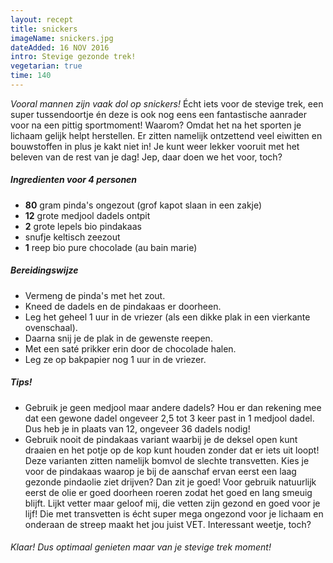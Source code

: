 ```yaml
---
layout: recept
title: snickers
imageName: snickers.jpg
dateAdded: 16 NOV 2016
intro: Stevige gezonde trek!
vegetarian: true
time: 140
---
```


*Vooral mannen zijn vaak dol op snickers!*
Écht iets voor de stevige trek, een super tussendoortje én deze is ook nog eens een fantastische aanrader voor na een pittig sportmoment! Waarom? Omdat het na het sporten je lichaam gelijk helpt herstellen. Er zitten namelijk ontzettend veel eiwitten en bouwstoffen in plus je kakt niet in! Je kunt weer lekker vooruit met het beleven van de rest van je dag! Jep, daar doen we het voor, toch?

##### Ingredienten voor <span class="personen">4</span> personen

* <b>80</b> gram pinda's ongezout (grof kapot slaan in een zakje)
* <b>12</b> grote medjool dadels ontpit
* <b>2</b> grote lepels bio pindakaas
* snufje keltisch zeezout
* <b>1</b> reep bio pure chocolade (au bain marie)

##### Bereidingswijze
* Vermeng de pinda's met het zout.
* Kneed de dadels en de pindakaas er doorheen.
* Leg het geheel 1 uur in de vriezer (als een dikke plak in een vierkante ovenschaal).
* Daarna snij je de plak in de gewenste reepen.
* Met een saté prikker erin door de chocolade halen.
* Leg ze op bakpapier nog 1 uur in de vriezer.

##### Tips!
* Gebruik je geen medjool maar andere dadels? Hou er dan rekening mee dat een gewone dadel ongeveer 2,5 tot 3 keer past in 1 medjool dadel. Dus heb je in plaats van 12, ongeveer 36 dadels nodig!
* Gebruik nooit de pindakaas variant waarbij je de deksel open kunt draaien en het potje op de kop kunt houden zonder dat er iets uit loopt! Deze varianten zitten namelijk bomvol de slechte transvetten. Kies je voor de pindakaas waarop je bij de aanschaf ervan eerst een laag gezonde pindaolie ziet drijven? Dan zit je goed! Voor gebruik natuurlijk eerst de olie er goed doorheen roeren zodat het goed en lang smeuig blijft. Lijkt vetter maar geloof mij, die vetten zijn gezond en goed voor je lijf! Die met transvetten is écht super mega ongezond voor je lichaam en onderaan de streep maakt het jou juist VET. Interessant weetje, toch?

###### Klaar! Dus optimaal genieten maar van je stevige trek moment!
